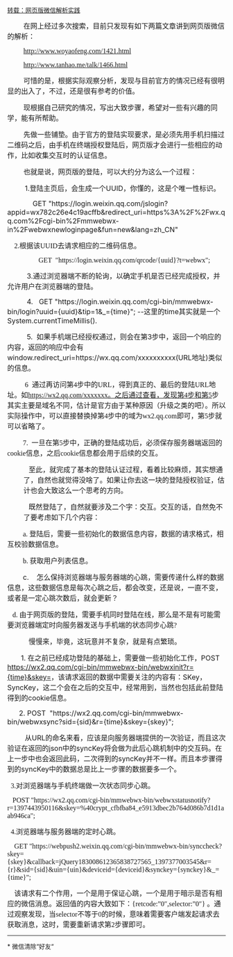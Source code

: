 [转载：网页版微信解析实践](http://www.tuicool.com/articles/r6JFFr)
<p class="MsoNormal" style="text-indent: 28.0pt;"><span style="font-size: 16px; font-family: 宋体;">在网上经过多次搜索，目前只发现有如下两篇文章讲到网页版微信的解析：</span></p>
<p class="MsoNormal" style="text-indent: 28.0pt;"><span style="font-size: 16px; font-family: 宋体;"><a href="http://www.woyaofeng.com/1421.html">http://www.woyaofeng.com/1421.html</a></span></p>
<p class="MsoNormal" style="text-indent: 28.0pt;"><span style="font-size: 16px; font-family: 宋体;"><a href="http://www.tanhao.me/talk/1466.html">http://www.tanhao.me/talk/1466.html</a></span></p>
<p class="MsoNormal" style="text-indent: 28.0pt;"><span style="font-size: 16px; font-family: 宋体;">可惜的是，根据实际观察分析，发现与目前官方的情况已经有很明显的出入了，不过，还是很有参考的价值。</span></p>
<p class="MsoNormal" style="text-indent: 28.0pt;"><span style="font-size: 16px; font-family: 宋体;">现根据自己研究的情况，写出大致步骤，希望对一些有兴趣的同学，能有所帮助。</span></p>
<p class="MsoNormal" style="text-indent: 28.0pt;"><span style="font-size: 16px; font-family: 宋体;">先做一些铺垫。由于官方的登陆实现要求，是必须先用手机扫描过二维码之后，由手机在终端授权登陆后，网页版才会进行一些相应的动作，比如收集交互时的认证信息。</span></p>
<p class="MsoNormal" style="text-indent: 28.0pt;"><span style="font-size: 16px; font-family: 宋体;">也就是说，网页版的登陆，可以大约分为这么一个过程： &nbsp;</span></p>
<p class="MsoListParagraph"><span style="font-size: 16px;">&nbsp; &nbsp; &nbsp; &nbsp; &nbsp;1.登陆主页后，会生成一个UUID，你懂的，这是个唯一性标识。</span></p>
<p class="MsoListParagraph"><span style="font-size: 16px;">&nbsp; &nbsp; &nbsp; &nbsp; &nbsp; &nbsp; &nbsp;GET "https://login.weixin.qq.com/jslogin?appid=wx782c26e4c19acffb&amp;redirect_uri=https%3A%2F%2Fwx.qq.com%2Fcgi-bin%2Fmmwebwx-in%2Fwebwxnewloginpage&amp;fun=new&amp;lang=zh_CN"</span></p>
<p class="MsoListParagraph"><span style="font-size: 16px;"><span style="font-family: 宋体;">&nbsp; &nbsp; 2.</span><span style="font-family: 宋体;">根据该</span><span style="font-family: 宋体;">UUID</span><span style="font-family: 宋体;">去请求相应的二维码信息。</span></span></p>
<p class="MsoNormal" style="margin-left: 21.0pt; text-indent: 21.0pt;"><span style="font-size: 16px; font-family: 宋体;">&nbsp; &nbsp; GET&nbsp; "https://login.weixin.qq.com/qrcode/{uuid}?t=webwx";</span></p>
<p class="MsoListParagraph"><span style="font-size: 16px;">&nbsp; &nbsp; &nbsp; &nbsp; &nbsp; 3.通过浏览器端不断的轮询，以确定手机是否已经完成授权，并允许用户在浏览器端的登陆。</span></p>
<p class="MsoListParagraph"><span style="font-size: 16px;">&nbsp; &nbsp; &nbsp; &nbsp; &nbsp; 4. &nbsp; GET "https://login.weixin.qq.com/cgi-bin/mmwebwx-bin/login?uuid={uuid}&amp;tip=1&amp;_={time}"; --这里的time其实就是一个System.currentTimeMillis().</span></p>
<p class="MsoListParagraph"><span style="font-size: 16px;">&nbsp; &nbsp; &nbsp; &nbsp; &nbsp;&nbsp;5. &nbsp;如果手机端已经授权通过，则会在第3步中，返回一个响应的内容，返回的响应中会有window.redirect_uri=https://wx.qq.com/xxxxxxxxxx(URL地址)类似的信息。</span></p>
<p class="MsoListParagraph"><span style="font-size: 16px;">&nbsp; &nbsp; &nbsp; &nbsp; &nbsp;<span style="font-family: 宋体;">6 </span>&nbsp;<span style="font-family: 宋体;">通过再访问第</span><span style="font-family: 宋体;">4</span><span style="font-family: 宋体;">步中的</span><span style="font-family: 宋体;">URL</span><span style="font-family: 宋体;">，得到真正的、最后的登陆</span><span style="font-family: 宋体;">URL</span><span style="font-family: 宋体;">地址。如</span><span style="font-family: 宋体;"><a href="https://wx2.qq.com/xxxxxxx%E3%80%82%E4%B9%8B%E5%90%8E%E9%80%9A%E8%BF%87%E6%9F%A5%E7%9C%8B%EF%BC%8C%E5%8F%91%E7%8E%B0%E7%AC%AC4%E6%AD%A5%E5%92%8C%E7%AC%AC5">https://wx2.qq.com/xxxxxxx<span style="font-family: 宋体;"><span style="font-family: 宋体;">。之后通过查看，发现第</span></span>4<span style="font-family: 宋体;"><span style="font-family: 宋体;">步和第</span></span>5</a></span><span style="font-family: 宋体;">步其实主要是域名不同，估计是官方由于某种原因（升级之类的吧）。所以实际操作中，可以直接替换掉第</span><span style="font-family: 宋体;">4</span><span style="font-family: 宋体;">步中的域为</span><span style="font-family: 宋体;">wx2.qq.com</span><span style="font-family: 宋体;">即可，第</span><span style="font-family: 宋体;">5</span><span style="font-family: 宋体;">步就可以省略了。</span></span></p>
<p class="MsoListParagraph"><span style="font-size: 16px;">&nbsp; &nbsp; &nbsp; &nbsp;&nbsp;<span style="font-family: 宋体;">7. &nbsp;</span><span style="font-family: 宋体;">一旦在第</span><span style="font-family: 宋体;">5</span><span style="font-family: 宋体;">步中，正确的登陆成功后，必须保存服务器端返回的</span><span style="font-family: 宋体;">cookie</span><span style="font-family: 宋体;">信息，之后</span><span style="font-family: 宋体;">cookie</span><span style="font-family: 宋体;">信息都会用于后续的交互。</span></span></p>
<p class="MsoNormal" style="margin-left: 28.0pt;"><span style="font-size: 16px; font-family: 宋体;">&nbsp; &nbsp;至此，就完成了基本的登陆认证过程，看着比较麻烦，其实想通了，自然也就觉得没啥了。如果让你去这一块的登陆授权验证，估计也会大致这么一个思考的方向。</span></p>
<p class="MsoNormal" style="margin-left: 28.0pt;"><span style="font-size: 16px;"><span style="font-family: 宋体;">&nbsp; &nbsp;既然登陆了，自然就要涉及二个字：交互。</span><span style="font-family: 宋体;">交互的话，自然免不了要考虑如下几个内容：</span></span></p>
<p class="MsoListParagraph"><span style="font-size: 16px;">&nbsp; &nbsp; &nbsp; &nbsp;&nbsp;<span style="font-family: 宋体;">a.&nbsp;</span><span style="font-family: 宋体;">登陆后，需要一些初始化的数据信息内容，数据的请求格式，相互校验数据信息。</span></span></p>
<p class="MsoListParagraph"><span style="font-size: 16px;">&nbsp; &nbsp; &nbsp; &nbsp;&nbsp;<span style="font-family: 宋体;">b.&nbsp;</span><span style="font-family: 宋体;">获取用户列表信息。</span></span></p>
<p class="MsoListParagraph"><span style="font-size: 16px;">&nbsp; &nbsp; &nbsp; &nbsp; c. &nbsp; &nbsp;怎么保持浏览器端与服务器端的心跳，需要传递什么样的数据信息，这些数据信息是每次心跳之后，都会改变，还是说，一直不变，或者是一定心跳次数后，就会更新？</span></p>
<p class="MsoListParagraph"><span style="font-size: 16px;"><span style="font-family: 宋体;"><span style="font-family: 宋体;">&nbsp; &nbsp;</span><span style="font-family: 宋体;">d.&nbsp;</span></span><span style="font-family: 宋体;">由于网页版的登陆，需要手机同时登陆在线，那么是不是有可能需要浏览器端定时向服务器发送与手机端的状态同步心跳</span><span style="font-family: 宋体;">?</span></span></p>
<p class="MsoNormal" style="margin-left: 28.0pt;"><span style="font-size: 16px; font-family: 宋体;">&nbsp; &nbsp;慢慢来，毕竟，这玩意并不复杂，就是有点繁琐。</span></p>
<p class="MsoListParagraph"><span style="font-size: 16px;">&nbsp; &nbsp; &nbsp; &nbsp;1.&nbsp;在之前已经成功登陆的基础上，需要做一些初始化工作，POST <a href="https://wx2.qq.com/cgi-bin/mmwebwx-bin/webwxinit?r=%7btime%7d&amp;skey=">https://wx2.qq.com/cgi-bin/mmwebwx-bin/webwxinit?r={time}&amp;skey=</a>，该请求返回的数据中需要关注的内容有：SKey，SyncKey，这二个会在之后的交互中，经常用到，当然也包括此前登陆得到的cookie信息。</span></p>
<p class="MsoListParagraph"><span style="font-size: 16px;">&nbsp; &nbsp; &nbsp;&nbsp;2.&nbsp;POST &nbsp;"https://wx2.qq.com/cgi-bin/mmwebwx-bin/webwxsync?sid={sid}&amp;r={time}&amp;skey={skey}"; </span></p>
<p class="MsoListParagraph"><span style="font-size: 16px;">&nbsp; &nbsp; &nbsp; &nbsp; &nbsp;从URL的命名来看，应该是向服务器端提供的一次验证，而且这次验证在返回的json中的syncKey将会做为此后心跳机制中的交互码。在上一步中也会返回此码，二次得到的syncKey并不一样。而且本步骤得到的syncKey中的数据总是比上一步骤的数据要多一个。</span></p>
<p class="MsoListParagraph"><span style="font-size: 16px;"><span style="font-family: 宋体;"><span style="font-family: 宋体;">&nbsp; 3.</span></span><span style="font-family: 宋体;">对浏览器端与手机终端做一次状态同步心跳。</span></span></p>
<p class="MsoListParagraph"><span style="font-size: 16px;"><span style="font-family: 宋体;">&nbsp; &nbsp;POST "https://wx2.qq.com/cgi-bin/mmwebwx-bin/webwxstatusnotify?r=1397443950116&amp;skey=%40crypt_cfbfba84_e5913dbec2b764d086b7d1d1aab946ca";</span></span></p>
<p class="MsoListParagraph"><span style="font-size: 16px;"><span style="font-family: 宋体;"><span style="font-family: 宋体;">&nbsp; </span><span style="font-family: 宋体;">4.</span></span><span style="font-family: 宋体;">浏览器端与服务器端的定时心跳。</span></span></p>
<p class="MsoListParagraph"><span style="font-size: 16px;"><span style="font-family: 宋体;">&nbsp; &nbsp; GET "https://webpush2.weixin.qq.com/cgi-bin/mmwebwx-bin/synccheck?skey={skey}&amp;callback=jQuery183008612365838727565_1397377003545&amp;r={r}&amp;sid={sid}&amp;uin={uin}&amp;deviceid={deviceid}&amp;synckey={synckey}&amp;_={time}"; &nbsp; &nbsp; &nbsp;&nbsp;</span></span></p>
<p class="MsoListParagraph"><span style="font-size: 16px;"><span style="font-family: 宋体;">&nbsp; &nbsp; 该请求有二个作用，一个是用于保证心跳，一个是用于暗示是否有相应的微信消息。返回值的内容大致如下：</span><span style="font-family: 宋体;">{retcode:</span><span style="font-family: 宋体;">”<span style="font-family: 宋体;">0</span>″<span style="font-family: 宋体;">,selector:</span>”<span style="font-family: 宋体;">0</span>″<span style="font-family: 宋体;">}</span> </span>。通过观察发现，当<span style="font-family: 宋体;">selector</span>不等于<span style="font-family: 宋体;">0</span>的时候，意味着需要客户端发起请求去获取消息，这时，需要重新请求第<span style="font-family: 宋体;">2</span>步骤即可。</span></p>
<hr>
* 
微信清除“好友“